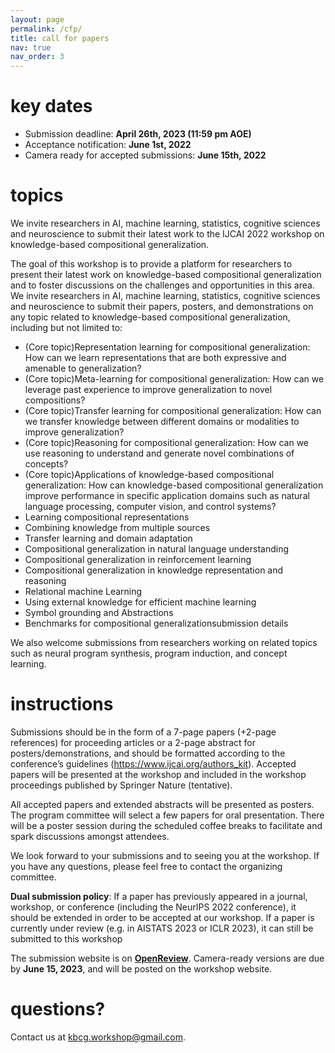 ```yaml
---
layout: page
permalink: /cfp/
title: call for papers
nav: true
nav_order: 3
---
```

# key dates

* Submission deadline: **April 26th, 2023 (11:59 pm AOE)**
* Acceptance notification: **June 1st, 2022**
* Camera ready for accepted submissions: **June 15th, 2022**

# topics

We invite researchers in AI, machine learning, statistics, cognitive sciences and neuroscience to submit their latest work to the IJCAI 2022 workshop on knowledge-based compositional generalization.

The goal of this workshop is to provide a platform for researchers to present their latest work on knowledge-based compositional generalization and to foster discussions on the challenges and opportunities in this area. We invite researchers in AI, machine learning, statistics, cognitive sciences and neuroscience to submit their papers, posters, and demonstrations on any topic related to knowledge-based compositional generalization, including but not limited to:

- (Core topic)Representation learning for compositional generalization: How can we learn representations that are both expressive and amenable to generalization?
- (Core topic)Meta-learning for compositional generalization: How can we leverage past experience to improve
  generalization to novel compositions?
- (Core topic)Transfer learning for compositional generalization: How can we transfer knowledge between
  different domains or modalities to improve generalization?
- (Core topic)Reasoning for compositional generalization: How can we use reasoning to understand and
  generate novel combinations of concepts?
- (Core topic)Applications of knowledge-based compositional generalization: How can knowledge-based
  compositional generalization improve performance in specific application domains such as natural language
  processing, computer vision, and control systems?
- Learning compositional representations
- Combining knowledge from multiple sources
- Transfer learning and domain adaptation
- Compositional generalization in natural language understanding
- Compositional generalization in reinforcement learning
- Compositional generalization in knowledge representation and reasoning
- Relational machine Learning
- Using external knowledge for efficient machine learning
- Symbol grounding and Abstractions
- Benchmarks for compositional generalizationsubmission details

We also welcome submissions from researchers working on related topics such as neural program synthesis, program
induction, and concept learning.

# instructions

Submissions should be in the form of a 7-page papers (+2-page references) for proceeding articles or a 2-page abstract for posters/demonstrations, and should be formatted according to the conference’s guidelines (https://www.ijcai.org/authors_kit). Accepted papers will be presented at the workshop and included in the workshop proceedings published by Springer Nature (tentative).

All accepted papers and extended abstracts will be presented as posters. The program committee will select a few papers for oral presentation. There will be a poster session during the scheduled coffee breaks to facilitate and spark discussions amongst attendees.

We look forward to your submissions and to seeing you at the workshop. If you have any questions, please feel free to contact the organizing committee.

**Dual submission policy**: If a paper has previously appeared in a journal, workshop, or conference (including the NeurIPS 2022 conference), it should be extended in order to be accepted at our workshop. If a paper is currently under review (e.g. in AISTATS 2023 or ICLR 2023), it can still be submitted to this workshop

The submission website is on **[OpenReview]()**. Camera-ready versions are due by **June 15, 2023**, and will be posted on the workshop website.

# questions?

Contact us at kbcg.workshop@gmail.com.
